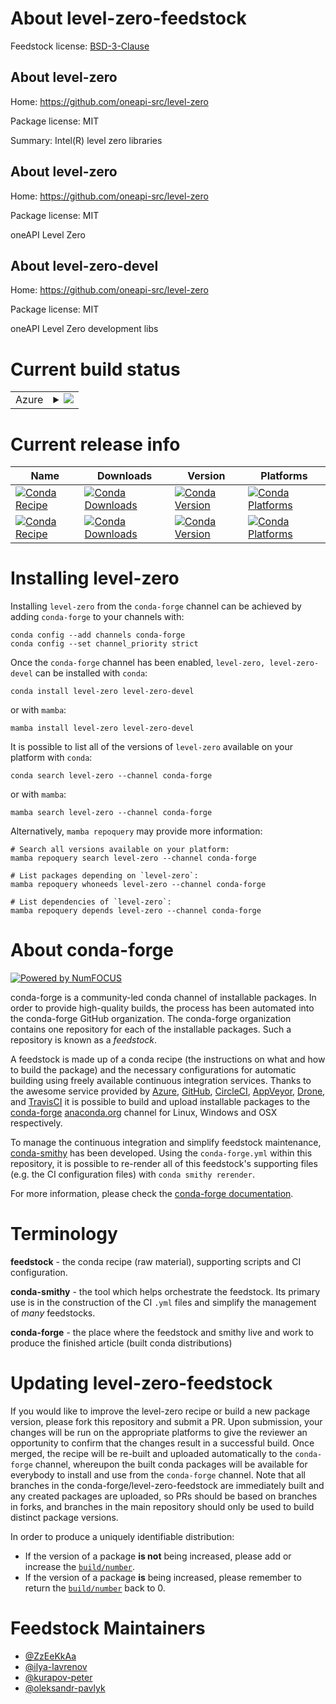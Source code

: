About level-zero-feedstock
==========================

Feedstock license: [BSD-3-Clause](https://github.com/conda-forge/level-zero-feedstock/blob/main/LICENSE.txt)


About level-zero
----------------

Home: https://github.com/oneapi-src/level-zero

Package license: MIT

Summary: Intel(R) level zero libraries

About level-zero
----------------

Home: https://github.com/oneapi-src/level-zero

Package license: MIT

oneAPI Level Zero


About level-zero-devel
----------------------

Home: https://github.com/oneapi-src/level-zero

Package license: MIT

oneAPI Level Zero development libs


Current build status
====================


<table>
    
  <tr>
    <td>Azure</td>
    <td>
      <details>
        <summary>
          <a href="https://dev.azure.com/conda-forge/feedstock-builds/_build/latest?definitionId=18960&branchName=main">
            <img src="https://dev.azure.com/conda-forge/feedstock-builds/_apis/build/status/level-zero-feedstock?branchName=main">
          </a>
        </summary>
        <table>
          <thead><tr><th>Variant</th><th>Status</th></tr></thead>
          <tbody><tr>
              <td>linux_64</td>
              <td>
                <a href="https://dev.azure.com/conda-forge/feedstock-builds/_build/latest?definitionId=18960&branchName=main">
                  <img src="https://dev.azure.com/conda-forge/feedstock-builds/_apis/build/status/level-zero-feedstock?branchName=main&jobName=linux&configuration=linux%20linux_64_" alt="variant">
                </a>
              </td>
            </tr><tr>
              <td>win_64</td>
              <td>
                <a href="https://dev.azure.com/conda-forge/feedstock-builds/_build/latest?definitionId=18960&branchName=main">
                  <img src="https://dev.azure.com/conda-forge/feedstock-builds/_apis/build/status/level-zero-feedstock?branchName=main&jobName=win&configuration=win%20win_64_" alt="variant">
                </a>
              </td>
            </tr>
          </tbody>
        </table>
      </details>
    </td>
  </tr>
</table>

Current release info
====================

| Name | Downloads | Version | Platforms |
| --- | --- | --- | --- |
| [![Conda Recipe](https://img.shields.io/badge/recipe-level--zero-green.svg)](https://anaconda.org/conda-forge/level-zero) | [![Conda Downloads](https://img.shields.io/conda/dn/conda-forge/level-zero.svg)](https://anaconda.org/conda-forge/level-zero) | [![Conda Version](https://img.shields.io/conda/vn/conda-forge/level-zero.svg)](https://anaconda.org/conda-forge/level-zero) | [![Conda Platforms](https://img.shields.io/conda/pn/conda-forge/level-zero.svg)](https://anaconda.org/conda-forge/level-zero) |
| [![Conda Recipe](https://img.shields.io/badge/recipe-level--zero--devel-green.svg)](https://anaconda.org/conda-forge/level-zero-devel) | [![Conda Downloads](https://img.shields.io/conda/dn/conda-forge/level-zero-devel.svg)](https://anaconda.org/conda-forge/level-zero-devel) | [![Conda Version](https://img.shields.io/conda/vn/conda-forge/level-zero-devel.svg)](https://anaconda.org/conda-forge/level-zero-devel) | [![Conda Platforms](https://img.shields.io/conda/pn/conda-forge/level-zero-devel.svg)](https://anaconda.org/conda-forge/level-zero-devel) |

Installing level-zero
=====================

Installing `level-zero` from the `conda-forge` channel can be achieved by adding `conda-forge` to your channels with:

```
conda config --add channels conda-forge
conda config --set channel_priority strict
```

Once the `conda-forge` channel has been enabled, `level-zero, level-zero-devel` can be installed with `conda`:

```
conda install level-zero level-zero-devel
```

or with `mamba`:

```
mamba install level-zero level-zero-devel
```

It is possible to list all of the versions of `level-zero` available on your platform with `conda`:

```
conda search level-zero --channel conda-forge
```

or with `mamba`:

```
mamba search level-zero --channel conda-forge
```

Alternatively, `mamba repoquery` may provide more information:

```
# Search all versions available on your platform:
mamba repoquery search level-zero --channel conda-forge

# List packages depending on `level-zero`:
mamba repoquery whoneeds level-zero --channel conda-forge

# List dependencies of `level-zero`:
mamba repoquery depends level-zero --channel conda-forge
```


About conda-forge
=================

[![Powered by
NumFOCUS](https://img.shields.io/badge/powered%20by-NumFOCUS-orange.svg?style=flat&colorA=E1523D&colorB=007D8A)](https://numfocus.org)

conda-forge is a community-led conda channel of installable packages.
In order to provide high-quality builds, the process has been automated into the
conda-forge GitHub organization. The conda-forge organization contains one repository
for each of the installable packages. Such a repository is known as a *feedstock*.

A feedstock is made up of a conda recipe (the instructions on what and how to build
the package) and the necessary configurations for automatic building using freely
available continuous integration services. Thanks to the awesome service provided by
[Azure](https://azure.microsoft.com/en-us/services/devops/), [GitHub](https://github.com/),
[CircleCI](https://circleci.com/), [AppVeyor](https://www.appveyor.com/),
[Drone](https://cloud.drone.io/welcome), and [TravisCI](https://travis-ci.com/)
it is possible to build and upload installable packages to the
[conda-forge](https://anaconda.org/conda-forge) [anaconda.org](https://anaconda.org/)
channel for Linux, Windows and OSX respectively.

To manage the continuous integration and simplify feedstock maintenance,
[conda-smithy](https://github.com/conda-forge/conda-smithy) has been developed.
Using the ``conda-forge.yml`` within this repository, it is possible to re-render all of
this feedstock's supporting files (e.g. the CI configuration files) with ``conda smithy rerender``.

For more information, please check the [conda-forge documentation](https://conda-forge.org/docs/).

Terminology
===========

**feedstock** - the conda recipe (raw material), supporting scripts and CI configuration.

**conda-smithy** - the tool which helps orchestrate the feedstock.
                   Its primary use is in the construction of the CI ``.yml`` files
                   and simplify the management of *many* feedstocks.

**conda-forge** - the place where the feedstock and smithy live and work to
                  produce the finished article (built conda distributions)


Updating level-zero-feedstock
=============================

If you would like to improve the level-zero recipe or build a new
package version, please fork this repository and submit a PR. Upon submission,
your changes will be run on the appropriate platforms to give the reviewer an
opportunity to confirm that the changes result in a successful build. Once
merged, the recipe will be re-built and uploaded automatically to the
`conda-forge` channel, whereupon the built conda packages will be available for
everybody to install and use from the `conda-forge` channel.
Note that all branches in the conda-forge/level-zero-feedstock are
immediately built and any created packages are uploaded, so PRs should be based
on branches in forks, and branches in the main repository should only be used to
build distinct package versions.

In order to produce a uniquely identifiable distribution:
 * If the version of a package **is not** being increased, please add or increase
   the [``build/number``](https://docs.conda.io/projects/conda-build/en/latest/resources/define-metadata.html#build-number-and-string).
 * If the version of a package **is** being increased, please remember to return
   the [``build/number``](https://docs.conda.io/projects/conda-build/en/latest/resources/define-metadata.html#build-number-and-string)
   back to 0.

Feedstock Maintainers
=====================

* [@ZzEeKkAa](https://github.com/ZzEeKkAa/)
* [@ilya-lavrenov](https://github.com/ilya-lavrenov/)
* [@kurapov-peter](https://github.com/kurapov-peter/)
* [@oleksandr-pavlyk](https://github.com/oleksandr-pavlyk/)


